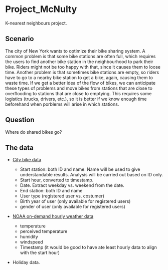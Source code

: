 # Project_McNulty
K-nearest neighbours project.

## Scenario

The city of New York wants to optimize their bike sharing system. A common problem is that some bike stations are often full, which requires the users to find another bike station in the neighbourhood to park their bike. Riders might not be too happy with that, since it causes them to loose time. Another problem is that sometimes bike stations are empty, so riders have to go to a nearby bike station to get a bike, again, causing them to waste time. If we get a better idea of the flow of bikes, we can anticipate these types of problems and move bikes from stations that are close to overflooding to stations that are close to emptying. This requires some logistics (trucks, drivers, etc.), so it is better if we know enough time beforehand when porblems will arise in which stations. 

## Question
Where do shared bikes go?

## The data

* [City bike data](https://s3.amazonaws.com/tripdata/index.html)
  * Start station: both ID and name. Name will be used to give understandable results. Analysis will be carried out based on ID only.
  * Start hour, converted to timestamp.
  * Date. Extract weekday vs. weekend from the date.
  * End station: both ID and name
  * User type (registered user vs. costumer)
  * Birth year of user (only available for registered users)
  * gender of user (only available for registered users)
  
* [NOAA on-demand hourly weather data](https://www7.ncdc.noaa.gov/CDO/cdopoemain.cmd?datasetabbv=DS3505&countryabbv=&georegionabbv=NAMER&resolution=40)
  * temperature
  * perceived temperature
  * humidity
  * windspeed
  * Timestamp (it would be good to have ate least hourly data to align with the start hour)

* Holiday data. 

